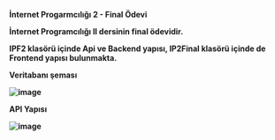 <b>İnternet Progarmcılığı 2 - Final Ödevi<b/>
<p>
İnternet Programcılığı II dersinin final ödevidir. 

IPF2 klasörü içinde Api ve Backend yapısı,
 IP2Final klasörü içinde de Frontend yapısı bulunmakta.
 
Veritabanı şeması <p>
![image](https://i.ibb.co/gDDgzQV/resim-2023-06-16-213840052.png)

 API Yapısı <p>
![image](https://i.ibb.co/xSMRnxN/image.png)
